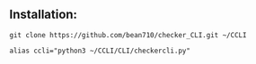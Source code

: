 Installation:
---
`git clone https://github.com/bean710/checker_CLI.git ~/CCLI`

`alias ccli="python3 ~/CCLI/CLI/checkercli.py"`
